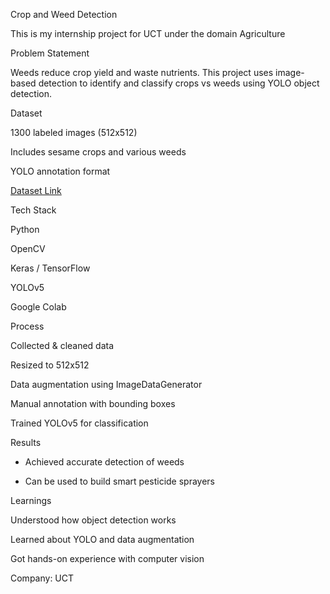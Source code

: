 Crop and Weed Detection 



This is my internship project for UCT under the domain Agriculture



 Problem Statement

Weeds reduce crop yield and waste nutrients. This project uses image-based detection to identify and classify crops vs weeds using YOLO object detection.



 Dataset

1300 labeled images (512x512)

 Includes sesame crops and various weeds

YOLO annotation format



 [Dataset Link](https://drive.google.com/file/d/1MNdDKYB0x0PEW7P71bE1Jx_uLllvORA0/view?usp=sharing)



Tech Stack

Python

 OpenCV

 Keras / TensorFlow

YOLOv5

Google Colab

Process

Collected & cleaned data

Resized to 512x512

Data augmentation using ImageDataGenerator

 Manual annotation with bounding boxes

Trained YOLOv5 for classification



Results

- Achieved accurate detection of weeds

- Can be used to build smart pesticide sprayers



 Learnings

Understood how object detection works

 Learned about YOLO and data augmentation

 Got hands-on experience with computer vision

Company: UCT
